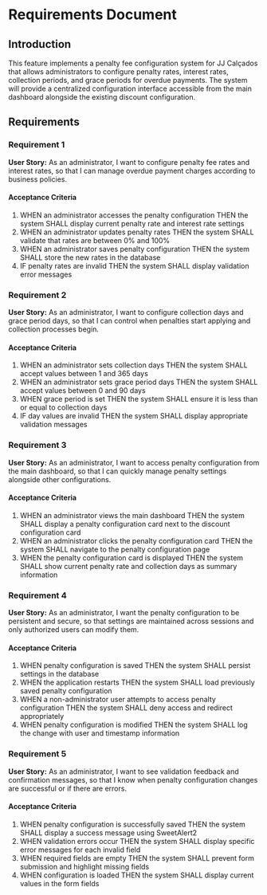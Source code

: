# Requirements Document

## Introduction

This feature implements a penalty fee configuration system for JJ Calçados that allows administrators to configure penalty rates, interest rates, collection periods, and grace periods for overdue payments. The system will provide a centralized configuration interface accessible from the main dashboard alongside the existing discount configuration.

## Requirements

### Requirement 1

**User Story:** As an administrator, I want to configure penalty fee rates and interest rates, so that I can manage overdue payment charges according to business policies.

#### Acceptance Criteria

1. WHEN an administrator accesses the penalty configuration THEN the system SHALL display current penalty rate and interest rate settings
2. WHEN an administrator updates penalty rates THEN the system SHALL validate that rates are between 0% and 100%
3. WHEN an administrator saves penalty configuration THEN the system SHALL store the new rates in the database
4. IF penalty rates are invalid THEN the system SHALL display validation error messages

### Requirement 2

**User Story:** As an administrator, I want to configure collection days and grace period days, so that I can control when penalties start applying and collection processes begin.

#### Acceptance Criteria

1. WHEN an administrator sets collection days THEN the system SHALL accept values between 1 and 365 days
2. WHEN an administrator sets grace period days THEN the system SHALL accept values between 0 and 90 days
3. WHEN grace period is set THEN the system SHALL ensure it is less than or equal to collection days
4. IF day values are invalid THEN the system SHALL display appropriate validation messages

### Requirement 3

**User Story:** As an administrator, I want to access penalty configuration from the main dashboard, so that I can quickly manage penalty settings alongside other configurations.

#### Acceptance Criteria

1. WHEN an administrator views the main dashboard THEN the system SHALL display a penalty configuration card next to the discount configuration card
2. WHEN an administrator clicks the penalty configuration card THEN the system SHALL navigate to the penalty configuration page
3. WHEN the penalty configuration card is displayed THEN the system SHALL show current penalty rate and collection days as summary information

### Requirement 4

**User Story:** As an administrator, I want the penalty configuration to be persistent and secure, so that settings are maintained across sessions and only authorized users can modify them.

#### Acceptance Criteria

1. WHEN penalty configuration is saved THEN the system SHALL persist settings in the database
2. WHEN the application restarts THEN the system SHALL load previously saved penalty configuration
3. WHEN a non-administrator user attempts to access penalty configuration THEN the system SHALL deny access and redirect appropriately
4. WHEN penalty configuration is modified THEN the system SHALL log the change with user and timestamp information

### Requirement 5

**User Story:** As an administrator, I want to see validation feedback and confirmation messages, so that I know when penalty configuration changes are successful or if there are errors.

#### Acceptance Criteria

1. WHEN penalty configuration is successfully saved THEN the system SHALL display a success message using SweetAlert2
2. WHEN validation errors occur THEN the system SHALL display specific error messages for each invalid field
3. WHEN required fields are empty THEN the system SHALL prevent form submission and highlight missing fields
4. WHEN configuration is loaded THEN the system SHALL display current values in the form fields